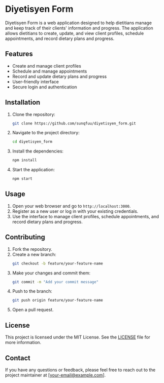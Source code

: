 # Diyetisyen Form

Diyetisyen Form is a web application designed to help dietitians manage and keep track of their clients' information and progress. The application allows dietitians to create, update, and view client profiles, schedule appointments, and record dietary plans and progress.

## Features

- Create and manage client profiles
- Schedule and manage appointments
- Record and update dietary plans and progress
- User-friendly interface
- Secure login and authentication

## Installation

1. Clone the repository:
    ```bash
    git clone https://github.com/sunqfuu/diyetisyen_form.git
    ```
2. Navigate to the project directory:
    ```bash
    cd diyetisyen_form
    ```
3. Install the dependencies:
    ```bash
    npm install
    ```
4. Start the application:
    ```bash
    npm start
    ```

## Usage

1. Open your web browser and go to `http://localhost:3000`.
2. Register as a new user or log in with your existing credentials.
3. Use the interface to manage client profiles, schedule appointments, and record dietary plans and progress.

## Contributing

1. Fork the repository.
2. Create a new branch:
    ```bash
    git checkout -b feature/your-feature-name
    ```
3. Make your changes and commit them:
    ```bash
    git commit -m "Add your commit message"
    ```
4. Push to the branch:
    ```bash
    git push origin feature/your-feature-name
    ```
5. Open a pull request.

## License

This project is licensed under the MIT License. See the [LICENSE](LICENSE) file for more information.

## Contact

If you have any questions or feedback, please feel free to reach out to the project maintainer at [your-email@example.com].

